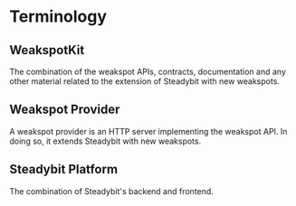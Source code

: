 # Terminology

## WeakspotKit

The combination of the weakspot APIs, contracts, documentation and any other material related to the extension of Steadybit with new weakspots.

## Weakspot Provider

A weakspot provider is an HTTP server implementing the weakspot API. In doing so, it extends Steadybit with new weakspots.

## Steadybit Platform

The combination of Steadybit's backend and frontend.